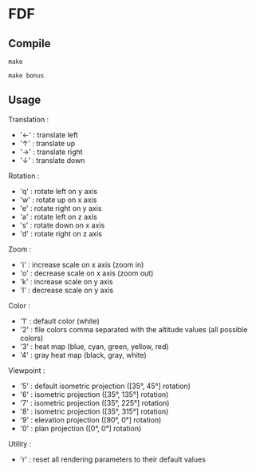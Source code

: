 # FDF

## Compile

```
make
```
```
make bonus
```

## Usage

Translation :

- '&#8592;' : translate left
- '&#8593;' : translate up
- '&#8594;' : translate right
- '&#8595;' : translate down

Rotation :

- 'q' : rotate left on y axis
- 'w' : rotate up on x axis
- 'e' : rotate right on y axis
- 'a' : rotate left on z axis
- 's' : rotate down on x axis
- 'd' : rotate right on z axis

Zoom :

- 'i' : increase scale on x axis (zoom in)
- 'o' : decrease scale on x axis (zoom out)
- 'k' : increase scale on y axis
- 'l' : decrease scale on y axis

Color :

- '1' : default color (white)
- '2' : file colors comma separated with the altitude values (all possible colors)
- '3' : heat map (blue, cyan, green, yellow, red)
- '4' : gray heat map (black, gray, white)

Viewpoint :

- '5' : default isometric projection ([35°, 45°] rotation)
- '6' : isometric projection ([35°, 135°] rotation)
- '7' : isometric projection ([35°, 225°] rotation)
- '8' : isometric projection ([35°, 315°] rotation)
- '9' : elevation projection ([90°, 0°] rotation)
- '0' : plan projection ([0°, 0°] rotation)

Utility :

- 'r' : reset all rendering parameters to their default values
